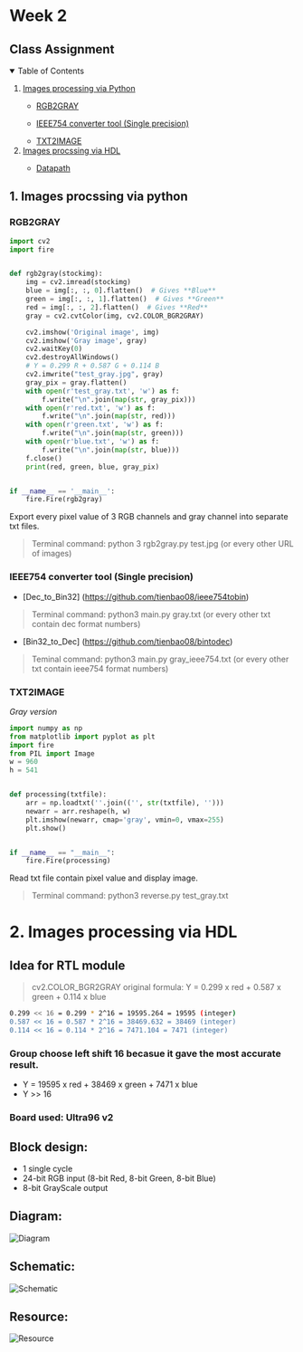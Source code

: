 
# Week 2
## Class Assignment


<details open="open">
  <summary>Table of Contents</summary>
  <ol>
    <li><a href="#Images processing via Python">Images processing via Python</a></li>
        <ul>
            <li><a href="RGB2GRAY">RGB2GRAY</a></li>
        </ul>
        <ul>
            <li><a href="#IEEE754 converter tool (Single precision)">IEEE754 converter tool (Single precision)</a></li>
        </ul>
        <ul>
            <li><a href="#TXT2IMAGE">TXT2IMAGE</a></li>
        </ul>
    <li><a href="#Images procssing via HDL">Images procssing via HDL</a></li>
        <ul>
            <li><a href="#Datapath">Datapath</a></li>
        </ul>
  </ol>
</details>


## 1. Images procssing via python
### RGB2GRAY
```py
import cv2
import fire


def rgb2gray(stockimg):
    img = cv2.imread(stockimg)
    blue = img[:, :, 0].flatten()  # Gives **Blue**
    green = img[:, :, 1].flatten()  # Gives **Green**
    red = img[:, :, 2].flatten()  # Gives **Red**
    gray = cv2.cvtColor(img, cv2.COLOR_BGR2GRAY)

    cv2.imshow('Original image', img)
    cv2.imshow('Gray image', gray)
    cv2.waitKey(0)
    cv2.destroyAllWindows()
    # Y = 0.299 R + 0.587 G + 0.114 B
    cv2.imwrite("test_gray.jpg", gray)
    gray_pix = gray.flatten()
    with open(r'test_gray.txt', 'w') as f:
        f.write("\n".join(map(str, gray_pix)))
    with open(r'red.txt', 'w') as f:
        f.write("\n".join(map(str, red)))
    with open(r'green.txt', 'w') as f:
        f.write("\n".join(map(str, green)))
    with open(r'blue.txt', 'w') as f:
        f.write("\n".join(map(str, blue)))
    f.close()
    print(red, green, blue, gray_pix)


if __name__ == '__main__':
    fire.Fire(rgb2gray)

```
Export every pixel value of 3 RGB channels and gray channel into separate txt files.
>Terminal command: python 3 rgb2gray.py test.jpg (or every other URL of images)
### IEEE754 converter tool (Single precision)
* [Dec_to_Bin32] (https://github.com/tienbao08/ieee754tobin)
>Terminal command: python3 main.py gray.txt (or every other txt contain dec format numbers)

* [Bin32_to_Dec] (https://github.com/tienbao08/bintodec)
>Teminal command: python3 main.py gray_ieee754.txt (or every other txt contain ieee754 format numbers)

### TXT2IMAGE
_Gray version_
```py
import numpy as np
from matplotlib import pyplot as plt
import fire
from PIL import Image
w = 960
h = 541


def processing(txtfile):
    arr = np.loadtxt(''.join(('', str(txtfile), '')))
    newarr = arr.reshape(h, w)
    plt.imshow(newarr, cmap='gray', vmin=0, vmax=255)
    plt.show()


if __name__ == "__main__":
    fire.Fire(processing)

```
Read txt file contain pixel value and display image.
>Terminal command: python3 reverse.py test_gray.txt
# 2. Images processing via HDL
## Idea for RTL module
> cv2.COLOR_BGR2GRAY original formula: Y = 0.299 x red + 0.587 x green + 0.114 x blue
```sh
0.299 << 16 = 0.299 * 2^16 = 19595.264 = 19595 (integer)
0.587 << 16 = 0.587 * 2^16 = 38469.632 = 38469 (integer)
0.114 << 16 = 0.114 * 2^16 = 7471.104 = 7471 (integer)
```
### Group choose left shift 16 becasue it gave the most accurate result.
 - Y = 19595 x red + 38469 x green + 7471 x blue
 - Y >> 16
### Board used: Ultra96 v2
## Block design: 
 - 1 single cycle
 - 24-bit RGB input (8-bit Red, 8-bit Green, 8-bit Blue)
 - 8-bit GrayScale output
## Diagram:
![Diagram](https://user-images.githubusercontent.com/76895207/112758451-a95d2200-9018-11eb-942e-c7e3de2379d7.png)
## Schematic:
![Schematic](https://user-images.githubusercontent.com/76895207/112743851-1c3cad80-8fc5-11eb-90f9-ad5850893e08.png)
## Resource:
![Resource](https://user-images.githubusercontent.com/76895207/112743867-2b236000-8fc5-11eb-8a4c-d6eb8f67ca32.png)







